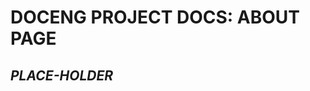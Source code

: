 <!-- index.md  0.0.0              UTF-8                      dh:2021-02-15 -->
<!--|----1----|----2----|----3----|----4----|----5----|----6----|----7----|-->
<!-- source: <https://github.com/orcmid/docEng/blob/master/
              docs/about/index.md>
     construction structure, manifest, and job jar:
     <https://orcmid.github.io/docEng/about/about.txt>
     -->

# DOCENG PROJECT DOCS: ABOUT PAGE

## *PLACE-HOLDER*


<!--                *** end of docs/about/index.md ***                     -->
